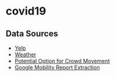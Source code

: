# covid19

## Data Sources

- [Yelp](https://www.yelp.com/fusion)
- [Weather](https://openweathermap.org/current#zip)
- [Potential Option for Crowd Movement](https://github.com/COVIDExposureIndices/COVIDExposureIndices?utm_source=wechat_session&utm_medium=social&utm_oi=667254872605331456#exposure-indices-derived-from-placeiq-movement-data)
- [Google Mobility Report Extraction](https://github.com/kylemcdonald/covid-mobility-data)

